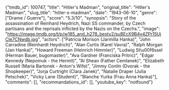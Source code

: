 {"tmdb_id": 100747, "title": "Hitler's Madman", "original_title": "Hitler's Madman", "slug_title": "hitler-s-madman", "date": "1943-06-10", "genre": ["Drame / Guerre"], "score": "5.3/10", "synopsis": "Story of the assassination of Reinhard Heydrich, Nazi SS commander, by Czech partisans and the reprisals inflicted by the Nazis on the Czechs.", "image": "https://image.tmdb.org/t/p/w185_and_h278_bestv2/suBEcX9B4v4ZPr15UjCle7CNwdb.jpg", "actors": ["Patricia Morison (Jarmilla Hanka)", "John Carradine (Reinhardt Heydrich)", "Alan Curtis (Karel Vavra)", "Ralph Morgan (Jan Hanka)", "Howard Freeman (Heinrich Himmler)", "Ludwig St\u00f6ssel (Herman Bauer, bugomaster)", "Ava Gardner (Franciska Pritric)", "Edgar Kennedy (Nepomuk - the Hermit)", "Al Shean (Father Cemlanek)", "Elizabeth Russell (Maria Bartonek - Anton's Wife)", "Jimmy Conlin (Dvorak - the Shopkeeper)", "Jorja Curtright (Clara Janek)", "Natalie Draper (Julia Petschek)", "Vicky Lane (Student)", "Blanche Yurka (Frau Anna Hanka)"], "comments": [], "recommandations_id": [], "youtube_key": "notfound"}